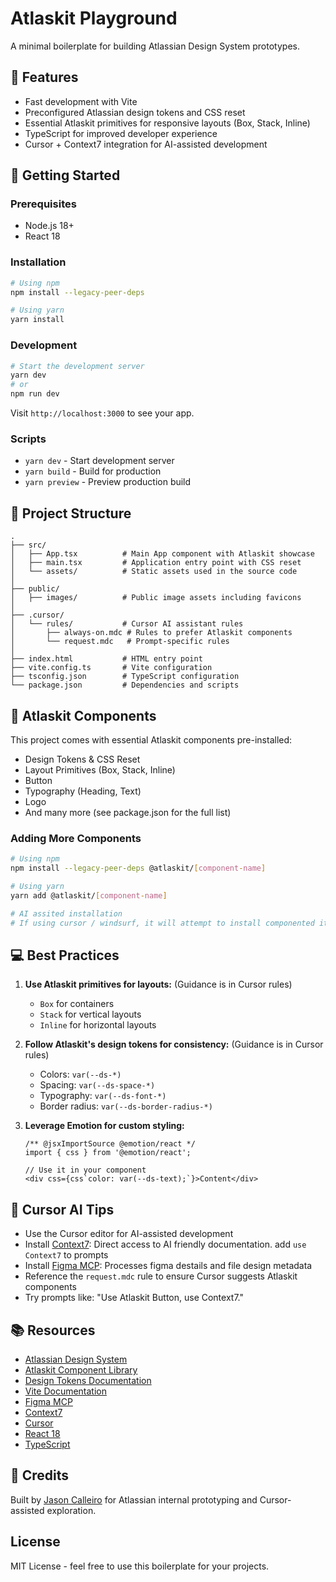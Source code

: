 # Atlaskit Playground

A minimal boilerplate for building Atlassian Design System prototypes.

## 🚀 Features

- Fast development with Vite
- Preconfigured Atlassian design tokens and CSS reset
- Essential Atlaskit primitives for responsive layouts (Box, Stack, Inline)
- TypeScript for improved developer experience
- Cursor + Context7 integration for AI-assisted development

## 🧭 Getting Started

### Prerequisites

- Node.js 18+
- React 18

### Installation

```bash
# Using npm
npm install --legacy-peer-deps

# Using yarn
yarn install
```

### Development

```bash
# Start the development server
yarn dev
# or
npm run dev
```

Visit `http://localhost:3000` to see your app.

### Scripts

- `yarn dev` - Start development server
- `yarn build` - Build for production
- `yarn preview` - Preview production build

## 📂 Project Structure

```
.
├── src/
│   ├── App.tsx          # Main App component with Atlaskit showcase
│   ├── main.tsx         # Application entry point with CSS reset
│   └── assets/          # Static assets used in the source code
│
├── public/
│   ├── images/          # Public image assets including favicons
│
├── .cursor/
│   └── rules/           # Cursor AI assistant rules
│       ├── always-on.mdc # Rules to prefer Atlaskit components
│       └── request.mdc   # Prompt-specific rules
│
├── index.html           # HTML entry point
├── vite.config.ts       # Vite configuration
├── tsconfig.json        # TypeScript configuration
└── package.json         # Dependencies and scripts
```

## 🎨 Atlaskit Components

This project comes with essential Atlaskit components pre-installed:

- Design Tokens & CSS Reset
- Layout Primitives (Box, Stack, Inline)
- Button
- Typography (Heading, Text)
- Logo
- And many more (see package.json for the full list)

### Adding More Components

```bash
# Using npm
npm install --legacy-peer-deps @atlaskit/[component-name]

# Using yarn
yarn add @atlaskit/[component-name]

# AI assited installation
# If using cursor / windsurf, it will attempt to install componented its identified in your prompt or design.
```

## 💻 Best Practices

1. **Use Atlaskit primitives for layouts:** (Guidance is in Cursor rules)
   - `Box` for containers
   - `Stack` for vertical layouts
   - `Inline` for horizontal layouts

2. **Follow Atlaskit's design tokens for consistency:** (Guidance is in Cursor rules)
   - Colors: `var(--ds-*)`
   - Spacing: `var(--ds-space-*)`
   - Typography: `var(--ds-font-*)`
   - Border radius: `var(--ds-border-radius-*)`

3. **Leverage Emotion for custom styling:**
   ```tsx
   /** @jsxImportSource @emotion/react */
   import { css } from '@emotion/react';

   // Use it in your component
   <div css={css`color: var(--ds-text);`}>Content</div>
   ```


## 🤖 Cursor AI Tips

- Use the Cursor editor for AI-assisted development
- Install [Context7](https://github.com/upstash/context7): Direct access to AI friendly documentation. add `use Context7` to prompts
- Install [Figma MCP](https://github.com/GLips/Figma-Context-MCP): Processes figma destails and file design metadata
- Reference the `request.mdc` rule to ensure Cursor suggests Atlaskit components
- Try prompts like: "Use Atlaskit Button, use Context7."

## 📚 Resources

- [Atlassian Design System](https://atlassian.design)
- [Atlaskit Component Library](https://atlassian.design/components)
- [Design Tokens Documentation](https://atlassian.design/foundations/design-tokens)
- [Vite Documentation](https://vitejs.dev/)
- [Figma MCP](https://github.com/GLips/Figma-Context-MCP)
- [Context7](https://github.com/upstash/context7)
- [Cursor](https://cursor.sh/)
- [React 18](https://reactjs.org/)
- [TypeScript](https://www.typescriptlang.org/)

## 🧡 Credits

Built by [Jason Calleiro](https://www.linkedin.com/in/jasoncalleiro/) for Atlassian internal prototyping and Cursor-assisted exploration.

## License

MIT License - feel free to use this boilerplate for your projects.